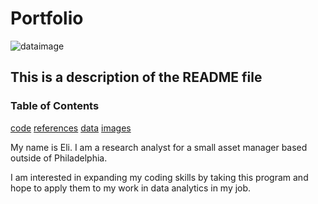 # Portfolio

![dataimage](https://www.google.com/url?sa=i&url=https%3A%2F%2Fwww.import.io%2Fpost%2Fbusiness-data-analysis-what-how-why%2F&psig=AOvVaw3sEDEi3h4J-MKNvQvb6YvK&ust=1600617102937000&source=images&cd=vfe&ved=0CAIQjRxqFwoTCLDqy8XJ9esCFQAAAAAdAAAAABAD)

## This is a description of the README file

### Table of Contents
[code](https://github.com/Luminous171/Portfolio/tree/master/code)
[references](https://github.com/Luminous171/Portfolio/tree/master/references)
[data](https://github.com/Luminous171/Portfolio/tree/master/data)
[images](https://github.com/Luminous171/Portfolio/tree/master/images)

My name is Eli. I am a research analyst for a small asset manager based outside of Philadelphia.

I am interested in expanding my coding skills by taking this program and hope to apply them to my work in data analytics in my job.

